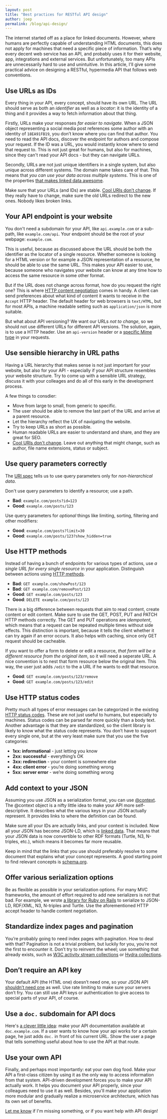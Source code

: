 ```yaml
---
layout: post
title: "Best practices for RESTful API design"
author: joep
permalink: /blog/api-design/
---
```


The internet started off as a place for linked documents.
However, where humans are perfectly capable of understanding HTML documents, this does not apply for machines that need a specific piece of information.
That’s why every decent web service has an API, and probably uses it for their website, app, integrations and external services.
But unfortunately, too many APIs are unnecessarily hard to use and unintuitive.
In this article, I'll give some practical advice on designing a RESTful, hypermedia API that follows web conventions.

## Use URLs as IDs
Every thing in your API, every concept, should have its own URL. The URL should serve as both an _identifier_ as well as a _locator_: it is the identity of a thing and it provides a way to fetch information about that thing.

Firstly, URLs make your responses _far easier to navigate_. When a JSON object representing a social media post references some author with an identity of `18EA91FB19`, you don’t know where you can find that author. You need to read the API docs, discover the endpoint for authors and compose your request. If the ID was a URL, you would instantly know where to send that request to. This is not just great for humans, but also for machines, since they can't read your API docs - but they can navigate URLs.

Secondly, URLs are not just unique identifiers in a single system, but also unique across different systems. The domain name takes care of that. This means that _you can use your data across multiple systems_. This is one of the properties [that makes linked data awesome](https://ontola.io/what-is-linked-data).

Make sure that your URLs (and IDs) are stable. [Cool URIs don’t change](https://www.w3.org/Provider/Style/URI). If they really have to change, make sure the old URLs redirect to the new ones. Nobody likes broken links.

## Your API endpoint is your website
You don't need a subdomain for your API, like `api.example.com` or a sub-path, like `example.com/api`. Your endpoint should be the root of your webpage: `example.com`.

This is useful, because as discussed above the URL should be both the identifier as the locator of a single resource. Whether someone is looking for a HTML version or for example a JSON representation of a resource, he should be able to use the same URL. This makes your API easier to use, because someone who navigates your website can know at any time how to access the same resource in some other format.

But if the URL does not change across format, how do you request the right one? This is where [HTTP content negotiation](https://developer.mozilla.org/en-US/docs/Web/HTTP/Headers/Accept) comes in handy. A client can send preferences about what kind of content it wants to receive in the `Accept` HTTP header. The default header for web browsers is `text/HTML`, but for most APIs, a machine readable setting such as `application/json` is more suitable.

But what about API versioning? We want our URLs _not to change_, so we should not use different URLs for different API versions. The solution, again, is to use a HTTP header. Use an `api-version` header or a [specific Mime type](https://developer.github.com/v3/media/) in your requests.

## Use sensible hierarchy in URL paths
Having a URL hierarchy that makes sense is not just important for your website, but also for your API - especially if your API structure resembles your website structure. Try to come up with a sensible URL strategy, discuss it with your colleages and do all of this early in the development process.

A few things to consdier:
* Move from large to small, from generic to specific.
* The user should be able to remove the last part of the URL and arrive at a parent resource.
* Let the hierarchy reflect the UX of navigating the website.
* Try to keep URLs as short as possible.
* Human readable URLs are easier to understand and share, and they are great for SEO.
* [Cool URIs don't change](https://www.w3.org/Provider/Style/URI). Leave out anything that might change, such as author, file name extensions, status or subject.

## Use query parameters correctly
The [URI spec](https://tools.ietf.org/html/rfc3986#section-3.4) tells us to use query parameters only for _non-hierarchical data_.

Don't use query parameters to identify a resource; use a path.

* **Bad**: `example.com/posts?id=123`
* **Good**: `example.com/posts/123`

Use query parameters for _optional_ things like limiting, sorting, filtering and other modifiers:

* **Good**: `example.com/posts?limit=30`
* **Good**: `example.com/posts/123?show_hidden=true`

## Use HTTP methods
Instead of having a bunch of endpoints for various types of actions, use _a single URL for every single resource_ in your application. Distinguish between actions using [HTTP methods](https://developer.mozilla.org/en-US/docs/Web/HTTP/Methods).

* **Bad**: `GET example.com/showPost/123`
* **Bad**: `GET example.com/removePost/123`
* **Good**: `GET example.com/posts/123`
* **Good**: `DELETE example.com/posts/123`

There is a big difference between requests that aim to read content, create content or edit content. Make sure to use the GET, POST, PUT and PATCH HTTP methods correctly. The GET and PUT operations are _idempotent_, which means that a request can be repeated multiple times without side effects. This distinction is important, because it tells the client whether it can try again if an error occurs. It also helps with caching, since only GET request should be cacheable.

If you want to offer a form to delete or edit a resource, _that form will be a different resource from the original item_, so it will need a seperate URL. A nice convention is to nest that form resource below the original item. This way, the user just adds `/edit` to the a URL if he wants to edit that resource.

* **Good**: `GET example.com/posts/123/remove`
* **Good**: `GET example.com/posts/123/edit`

## Use HTTP status codes
Pretty much all types of error messages can be categorized in the existing [HTTP status codes](https://developer.mozilla.org/nl/docs/Web/HTTP/Status). These are not just useful to humans, but especially to machines. Status codes can be parsed far more quickly than a body text. Another advantage is that they are standardized, so the client library is likely to know what the status code represents. You don’t have to support every single one, but at the very least make sure that you use the five categories:
* **1xx: informational** - just letting you know
* **2xx: successful** - everything’s OK
* **3xx: redirection** - your content is somewhere else
* **4xx: client error** - you’re doing something wrong
* **5xx: server error** - we’re doing something wrong

## Add context to your JSON
Assuming you use JSON as a serialization format, you can use [@context](https://json-ld.org/spec/FCGS/json-ld/20180607/#the-context). The @context object is a nifty little idea to make your API more self-descriptive. It describes what the various keys in your JSON actually represent. It provides links to where the definition can be found.

Make sure all your IDs are actually links, and your context is included. Now all your JSON has become JSON-LD, which is [linked data](https://ontola.io/what-is-linked-data). That means that your JSON data is now convertible to other RDF formats (Turtle, N3, N-triples, etc.), which means it becomes far more reusable.

Keep in mind that the links that you use should preferably resolve to some document that explains what your concept represents. A good starting point to find relevant concepts is [schema.org](https://schema.org).

## Offer various serialization options
Be as flexible as possible in your serialization options. For many MVC frameworks, the amount of effort required to add new serializers is not that bad. For example, we wrote [a library for Ruby on Rails](https://github.com/argu-co/rdf-serializers) to serialize to JSON-LD, RDF/XML, N3, N-triples and Turtle. Use the aforementioned HTTP accept header to handle content negotiation.

## Standardize index pages and pagination
You’re probably going to need index pages with pagination. How to deal with that? Pagination is not a trivial problem, but luckily for you, you’re not the first to encounter it. Don’t try to reinvent the wheel; use something that already exists, such as [W3C activity stream collections](https://www.w3.org/TR/activitystreams-core/#collections) or [Hydra collections](http://www.hydra-cg.com/spec/latest/core/#collections).

## Don’t require an API key
Your default API (the HTML one) doesn’t need one, so your JSON API [shouldn’t need one](https://ruben.verborgh.org/blog/2013/11/29/the-lie-of-the-api/#api-keys-are-a-lie) as well. Use rate limiting to make sure your servers don’t fry. You can still use API keys or authentication to give access to special parts of your API, of course.

## Use a `doc.` subdomain for API docs
Here's [a clever little idea](https://medium.com/@fletcher91/semantic-documentation-1177d563783c): make your API documentation available at `doc.example.com`. If a user wants to know how your api works for a certain page, he just adds `doc.` in front of his current URL. Show the user a page that tells something useful about how to use the API at that route.

## Use your own API
Finally, and perhaps most importantly: eat your own dog food. Make your API a first-class citizen by using it as the only way to access information from that system. API-driven development forces you to make your API actually work. It helps you document your API properly, since your colleagues need to use it as well. Besides, you'll make your application more modular and gradually realize a microservice architecture, which has its own set of benefits.

[Let me know](mailto:joep@argu.co) if I'm missing something, or if you want help with API design!
